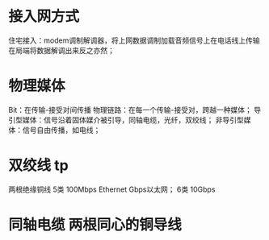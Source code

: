 # 接入网方式
  住宅接入：modem调制解调器，将上网数据调制加载音频信号上在电话线上传输在局端将数据解调出来反之亦然；
# 物理媒体
  Bit：在传输-接受对间传播
  物理链路：在每一个传输-接受对，跨越一种媒体；
  导引型媒体：信号沿着固体媒介被引导，同轴电缆，光纤，双绞线；
  非导引型媒体：信号自由传播，如电线；
# 双绞线 tp
  两根绝缘铜线 
    5类 100Mbps Ethernet Gbps以太网；
    6类 10Gbps
# 同轴电缆 两根同心的铜导线

